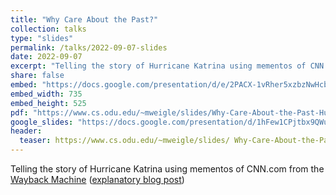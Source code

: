 ```yaml
---
title: "Why Care About the Past?"
collection: talks
type: "slides"
permalink: /talks/2022-09-07-slides
date: 2022-09-07
excerpt: "Telling the story of Hurricane Katrina using mementos of CNN.com from the [Wayback Machine](https://web.archive.org/) ([explanatory blog post](https://ws-dl.blogspot.com/2022/09/2022-09-06-why-care-about-past.html))"
share: false
embed: "https://docs.google.com/presentation/d/e/2PACX-1vRher5xzbzNwHcbPNswd-1UjTMNEK-skRtzwu79cdp2MJqeIOyqRzXTe3P6eJaRyxZwVyDDMOaWvKse/embed?start=true&loop=true&delayms=4000"
embed_width: 735
embed_height: 525
pdf: "https://www.cs.odu.edu/~mweigle/slides/Why-Care-About-the-Past-Hurricane-Katrina-edition-2022.pdf"
google_slides: "https://docs.google.com/presentation/d/1hFew1CPjtbx9QWu7ZQyyWlq7E203Q7595FrkxcbaN9s/"
header:
  teaser: https://www.cs.odu.edu/~mweigle/slides/ Why-Care-About-the-Past-Hurricane-Katrina-edition-2022.png
---
```

Telling the story of Hurricane Katrina using mementos of CNN.com from the [Wayback Machine](https://web.archive.org/) ([explanatory blog post](https://ws-dl.blogspot.com/2022/09/2022-09-06-why-care-about-past.html))
